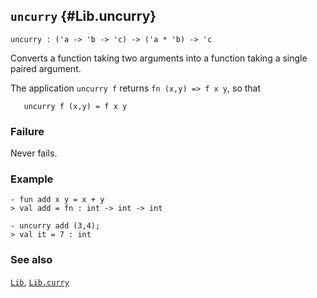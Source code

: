 ## `uncurry` {#Lib.uncurry}


```
uncurry : ('a -> 'b -> 'c) -> ('a * 'b) -> 'c
```



Converts a function taking two arguments into a function taking a single
paired argument.


The application `uncurry f` returns `fn (x,y) => f x y`, so that
    
       uncurry f (x,y) = f x y
    



### Failure

Never fails.

### Example

    
    - fun add x y = x + y
    > val add = fn : int -> int -> int
    
    - uncurry add (3,4);
    > val it = 7 : int
    



### See also

[`Lib`](#Lib), [`Lib.curry`](#Lib.curry)

